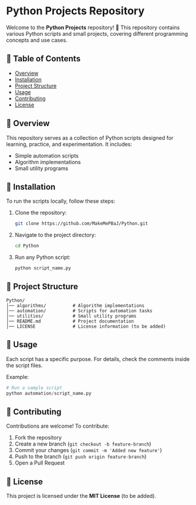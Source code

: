 # Python Projects Repository

Welcome to the **Python Projects** repository! 🚀 This repository contains various Python scripts and small projects, covering different programming concepts and use cases.

## 📌 Table of Contents
- [Overview](#overview)
- [Installation](#installation)
- [Project Structure](#project-structure)
- [Usage](#usage)
- [Contributing](#contributing)
- [License](#license)

## 📖 Overview
This repository serves as a collection of Python scripts designed for learning, practice, and experimentation. It includes:
- Simple automation scripts
- Algorithm implementations
- Small utility programs

## 💾 Installation
To run the scripts locally, follow these steps:

1. Clone the repository:
   ```bash
   git clone https://github.com/MakeMePBaJ/Python.git
   ```
2. Navigate to the project directory:
   ```bash
   cd Python
   ```
3. Run any Python script:
   ```bash
   python script_name.py
   ```

## 📂 Project Structure
```
Python/
│── algorithms/          # Algorithm implementations
│── automation/          # Scripts for automation tasks
│── utilities/           # Small utility programs
│── README.md            # Project documentation
│── LICENSE              # License information (to be added)
```

## 🚀 Usage
Each script has a specific purpose. For details, check the comments inside the script files.

Example:
```python
# Run a sample script
python automation/script_name.py
```

## 🤝 Contributing
Contributions are welcome! To contribute:
1. Fork the repository
2. Create a new branch (`git checkout -b feature-branch`)
3. Commit your changes (`git commit -m 'Added new feature'`)
4. Push to the branch (`git push origin feature-branch`)
5. Open a Pull Request

## 📜 License
This project is licensed under the **MIT License** (to be added).

